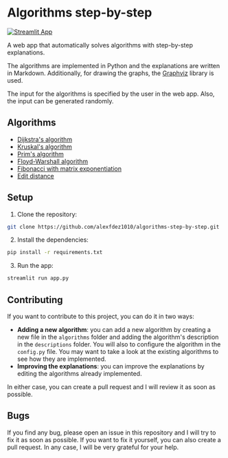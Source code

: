 # Algorithms step-by-step

[![Streamlit App](https://static.streamlit.io/badges/streamlit_badge_black_white.svg)](https://algorithms-step-by-step.streamlit.app)

A web app that automatically solves algorithms with step-by-step explanations.

The algorithms are implemented in Python and the explanations are written in Markdown.
Additionally, for drawing the graphs, the [Graphviz](https://graphviz.org/) library is used.

The input for the algorithms is specified by the user in the web app. Also, the input can be generated randomly.

## Algorithms

- [Dijkstra's algorithm](descriptions/dijkstra.md)
- [Kruskal's algorithm](descriptions/kruskal.md)
- [Prim's algorithm](descriptions/prim.md)
- [Floyd-Warshall algorithm](descriptions/floyd_warshall.md)
- [Fibonacci with matrix exponentiation](descriptions/fibonacci.md)
- [Edit distance](descriptions/edit_distance.md)

## Setup

1. Clone the repository:

```bash
git clone https://github.com/alexfdez1010/algorithms-step-by-step.git
```

2. Install the dependencies:

```bash
pip install -r requirements.txt
```

3. Run the app:

```bash
streamlit run app.py
```

## Contributing

If you want to contribute to this project, you can do it in two ways:

- **Adding a new algorithm**: you can add a new algorithm by creating a new file in the `algorithms` folder
  and adding the algorithm's description in the `descriptions` folder. You will also to configure the algorithm in
  the `config.py` file.
  You may want to take a look at the existing algorithms to see how they are implemented.
- **Improving the explanations**: you can improve the explanations by editing the algorithms already implemented.

In either case, you can create a pull request and I will review it as soon as possible.

## Bugs

If you find any bug, please open an issue in this repository and I will try to fix it as soon as possible.
If you want to fix it yourself, you can also create a pull request. In any case, I will be very grateful for your help.

